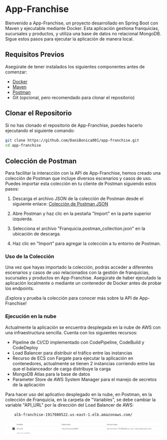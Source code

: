 # App-Franchise

Bienvenido a App-Franchise, un proyecto desarrollado en Spring Boot con Maven y ejecutable mediante Docker. Esta aplicación gestiona franquicias, sucursales y productos, y utiliza una base de datos no relacional MongoDB. Sigue estos pasos para ejecutar la aplicación de manera local.

## Requisitos Previos

Asegúrate de tener instalados los siguientes componentes antes de comenzar:

- [Docker](https://www.docker.com/get-started)
- [Maven](https://maven.apache.org/download.cgi)
- [Postman](https://www.postman.com/downloads/)
- Git (opcional, pero recomendado para clonar el repositorio)


## Clonar el Repositorio

Si no has clonado el repositorio de App-Franchise, puedes hacerlo ejecutando el siguiente comando:

```bash
git clone https://github.com/DaniBonica001/app-franchise.git
cd app-franchise
```

## Colección de Postman

Para facilitar la interacción con la API de App-Franchise, hemos creado una colección de Postman que incluye diversos escenarios y casos de uso. Puedes importar esta colección en tu cliente de Postman siguiendo estos pasos:

1. Descarga el archivo JSON de la colección de Postman desde el siguiente enlace: [Colección de Postman JSON](https://drive.google.com/file/d/1QZEWVc9EE0KxFJVWKpupY1RBZNbmoS-r/view?usp=sharing) 
2. Abre Postman y haz clic en la pestaña "Import" en la parte superior izquierda.

3. Selecciona el archivo "Franquicia.postman_collection.json" en la ubicación de descarga.

4. Haz clic en "Import" para agregar la colección a tu entorno de Postman.


### Uso de la Colección

Una vez que hayas importado la colección, podrás acceder a diferentes escenarios y casos de uso relacionados con la gestión de franquicias, sucursales y productos en App-Franchise. Asegúrate de haber ejecutado la aplicación localmente o mediante un contenedor de Docker antes de probar los endpoints.

¡Explora y prueba la colección para conocer más sobre la API de App-Franchise!

### Ejecución en la nube

Actualmente la aplicación se encuentra desplegada en la nube de AWS con una infraestructura sencilla. Cuenta con los siguientes recursos:
- Pipeline de CI/CD implementado con CodePipeline, CodeBuild y CodeDeploy
- Load Balancer para distribuir el tráfico entre las instancias
- Recurso de ECS con Fargate para ejecutar la aplicación en contenedores, actualmente se tienen 2 instancias corriendo entre las que el balanceador de carga distribuye la carga
- MongoDB Atlas para la base de datos
- Parameter Store de AWS System Manager para el manejo de secretos de la aplicación

Para hacer uso del aplicativo desplegado en la nube, en Postman, en la colección de Franquicia, en la carpeta de "Variables", se debe cambiar la variable "API_URL" por la dirección del Load Balancer de AWS:
    
```bash
    alb-franchise-1917080522.us-east-1.elb.amazonaws.com/
   ```
![img_1.png](img_1.png)